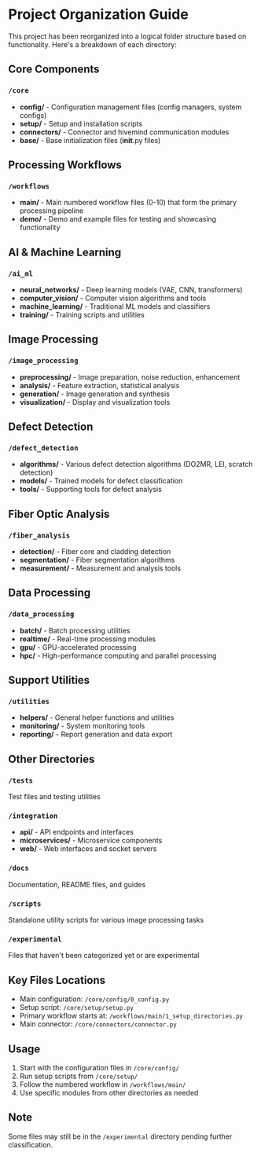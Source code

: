 # Project Organization Guide

This project has been reorganized into a logical folder structure based on functionality. Here's a breakdown of each directory:

## Core Components

### `/core`
- **config/** - Configuration management files (config managers, system configs)
- **setup/** - Setup and installation scripts
- **connectors/** - Connector and hivemind communication modules
- **base/** - Base initialization files (__init__.py files)

## Processing Workflows

### `/workflows`
- **main/** - Main numbered workflow files (0-10) that form the primary processing pipeline
- **demo/** - Demo and example files for testing and showcasing functionality

## AI & Machine Learning

### `/ai_ml`
- **neural_networks/** - Deep learning models (VAE, CNN, transformers)
- **computer_vision/** - Computer vision algorithms and tools
- **machine_learning/** - Traditional ML models and classifiers
- **training/** - Training scripts and utilities

## Image Processing

### `/image_processing`
- **preprocessing/** - Image preparation, noise reduction, enhancement
- **analysis/** - Feature extraction, statistical analysis
- **generation/** - Image generation and synthesis
- **visualization/** - Display and visualization tools

## Defect Detection

### `/defect_detection`
- **algorithms/** - Various defect detection algorithms (DO2MR, LEI, scratch detection)
- **models/** - Trained models for defect classification
- **tools/** - Supporting tools for defect analysis

## Fiber Optic Analysis

### `/fiber_analysis`
- **detection/** - Fiber core and cladding detection
- **segmentation/** - Fiber segmentation algorithms
- **measurement/** - Measurement and analysis tools

## Data Processing

### `/data_processing`
- **batch/** - Batch processing utilities
- **realtime/** - Real-time processing modules
- **gpu/** - GPU-accelerated processing
- **hpc/** - High-performance computing and parallel processing

## Support Utilities

### `/utilities`
- **helpers/** - General helper functions and utilities
- **monitoring/** - System monitoring tools
- **reporting/** - Report generation and data export

## Other Directories

### `/tests`
Test files and testing utilities

### `/integration`
- **api/** - API endpoints and interfaces
- **microservices/** - Microservice components
- **web/** - Web interfaces and socket servers

### `/docs`
Documentation, README files, and guides

### `/scripts`
Standalone utility scripts for various image processing tasks

### `/experimental`
Files that haven't been categorized yet or are experimental

## Key Files Locations

- Main configuration: `/core/config/0_config.py`
- Setup script: `/core/setup/setup.py`
- Primary workflow starts at: `/workflows/main/1_setup_directories.py`
- Main connector: `/core/connectors/connector.py`

## Usage

1. Start with the configuration files in `/core/config/`
2. Run setup scripts from `/core/setup/`
3. Follow the numbered workflow in `/workflows/main/`
4. Use specific modules from other directories as needed

## Note

Some files may still be in the `/experimental` directory pending further classification.